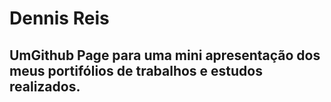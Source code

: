# Dennis Reis
## UmGithub Page para uma mini apresentação dos meus portifólios de trabalhos e estudos realizados.
